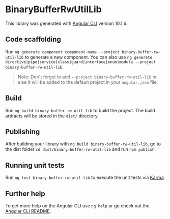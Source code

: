 # BinaryBufferRwUtilLib

This library was generated with [Angular CLI](https://github.com/angular/angular-cli) version 10.1.6.

## Code scaffolding

Run `ng generate component component-name --project binary-buffer-rw-util-lib` to generate a new component. You can also use `ng generate directive|pipe|service|class|guard|interface|enum|module --project binary-buffer-rw-util-lib`.
> Note: Don't forget to add `--project binary-buffer-rw-util-lib` or else it will be added to the default project in your `angular.json` file. 

## Build

Run `ng build binary-buffer-rw-util-lib` to build the project. The build artifacts will be stored in the `dist/` directory.

## Publishing

After building your library with `ng build binary-buffer-rw-util-lib`, go to the dist folder `cd dist/binary-buffer-rw-util-lib` and run `npm publish`.

## Running unit tests

Run `ng test binary-buffer-rw-util-lib` to execute the unit tests via [Karma](https://karma-runner.github.io).

## Further help

To get more help on the Angular CLI use `ng help` or go check out the [Angular CLI README](https://github.com/angular/angular-cli/blob/master/README.md).
